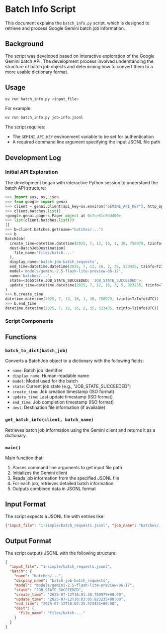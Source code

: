 # Batch Info Script

This document explains the `batch_info.py` script, which is designed to retrieve and process Google Gemini batch job information.

## Background

The script was developed based on interactive exploration of the Google Gemini batch API. The development process involved understanding the structure of batch job objects and determining how to convert them to a more usable dictionary format.

## Usage

```bash
uv run batch_info.py <input_file>
```

For example:
```bash
uv run batch_info.py job-info.jsonl
```

The script requires:
- The `GEMINI_API_KEY` environment variable to be set for authentication
- A required command line argument specifying the input JSONL file path

## Development Log

### Initial API Exploration

The development began with interactive Python session to understand the batch API structure:

```python
>>> import sys, os, json
>>> from google import genai
>>> client = genai.Client(api_key=os.environ["GEMINI_API_KEY"], http_options={"api_version": "v1alpha"})
>>> client.batches.list()
<google.genai.pagers.Pager object at 0x7ce61c59d400>
>>> list(client.batches.list())
[]
>>> b=client.batches.get(name="batches/...")
>>> b
BatchJob(
  create_time=datetime.datetime(2025, 7, 12, 16, 1, 38, 750979, tzinfo=TzInfo(UTC)),
  dest=BatchJobDestination(
    file_name='files/batch-...'
  ),
  display_name='batch-job-batch_requests',
  end_time=datetime.datetime(2025, 7, 12, 16, 2, 35, 523435, tzinfo=TzInfo(UTC)),
  model='models/gemini-2.5-flash-lite-preview-06-17',
  name='batches/...',
  state=<JobState.JOB_STATE_SUCCEEDED: 'JOB_STATE_SUCCEEDED'>,
  update_time=datetime.datetime(2025, 7, 12, 16, 3, 5, 823235, tzinfo=TzInfo(UTC))
)
>>> b.create_time
datetime.datetime(2025, 7, 12, 16, 1, 38, 750979, tzinfo=TzInfo(UTC))
>>> b.end_time
datetime.datetime(2025, 7, 12, 16, 2, 35, 523435, tzinfo=TzInfo(UTC))
```

### Script Components

## Functions

### `batch_to_dict(batch_job)`

Converts a BatchJob object to a dictionary with the following fields:
- `name`: Batch job identifier
- `display_name`: Human-readable name
- `model`: Model used for the batch
- `state`: Current job state (e.g., "JOB_STATE_SUCCEEDED")
- `create_time`: Job creation timestamp (ISO format)
- `update_time`: Last update timestamp (ISO format)
- `end_time`: Job completion timestamp (ISO format)
- `dest`: Destination file information (if available)

### `get_batch_info(client, batch_name)`

Retrieves batch job information using the Gemini client and returns it as a dictionary.

### `main()`

Main function that:
1. Parses command line arguments to get input file path
2. Initializes the Gemini client
3. Reads job information from the specified JSONL file
4. For each job, retrieves detailed batch information
5. Outputs combined data in JSONL format

## Input Format

The script expects a JSONL file with entries like:

```json
{"input_file": "1-simple/batch_requests.jsonl", "job_name": "batches/...", "uploaded_file_name": "files/...", "display_name": "batch-job-batch_requests", "created_at": "2025-07-13T01:01:38.807581", "completed_at": "2025-07-13T01:03:03.448724", "final_state": "JOB_STATE_SUCCEEDED", "duration_seconds": 84}
```

## Output Format

The script outputs JSONL with the following structure:

```json
{
  "input_file": "1-simple/batch_requests.jsonl",
  "batch": {
    "name": "batches/...",
    "display_name": "batch-job-batch_requests",
    "model": "models/gemini-2.5-flash-lite-preview-06-17",
    "state": "JOB_STATE_SUCCEEDED",
    "create_time": "2025-07-12T16:01:38.750979+00:00",
    "update_time": "2025-07-12T16:03:05.823235+00:00",
    "end_time": "2025-07-12T16:02:35.523435+00:00",
    "dest": {
      "file_name": "files/batch-..."
    }
  }
}
```
